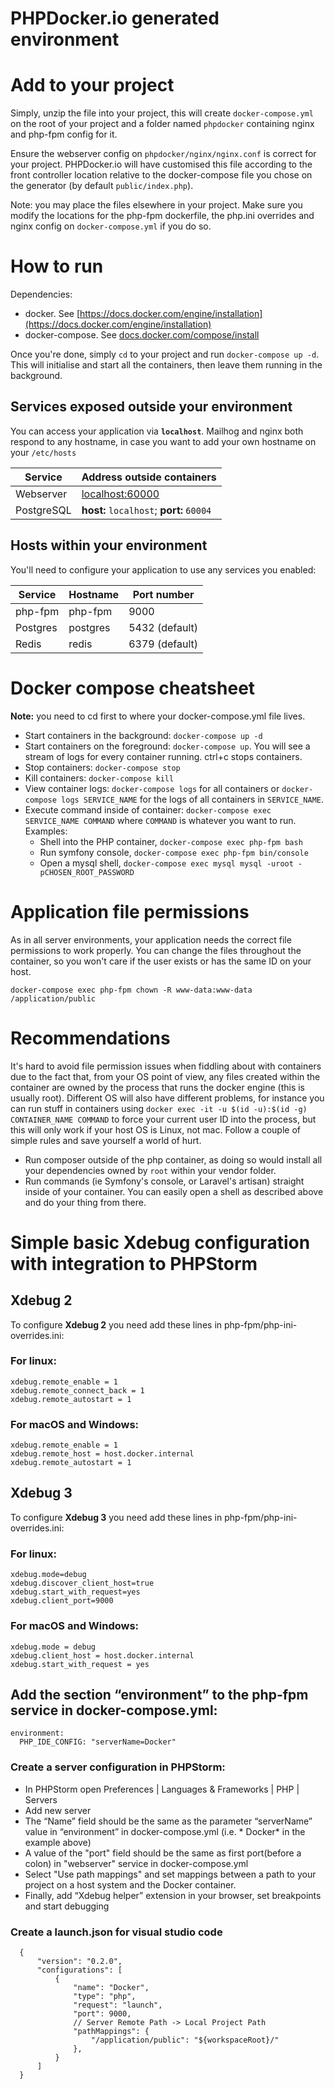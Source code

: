 PHPDocker.io generated environment
==================================

# Add to your project #

Simply, unzip the file into your project, this will create `docker-compose.yml` on the root of your project and a folder
named `phpdocker` containing nginx and php-fpm config for it.

Ensure the webserver config on `phpdocker/nginx/nginx.conf` is correct for your project. PHPDocker.io will have
customised this file according to the front controller location relative to the docker-compose file you chose on the
generator (by default `public/index.php`).

Note: you may place the files elsewhere in your project. Make sure you modify the locations for the php-fpm dockerfile,
the php.ini overrides and nginx config on `docker-compose.yml` if you do so.

# How to run #

Dependencies:

* docker. See [https://docs.docker.com/engine/installation](https://docs.docker.com/engine/installation)
* docker-compose. See [docs.docker.com/compose/install](https://docs.docker.com/compose/install/)

Once you're done, simply `cd` to your project and run `docker-compose up -d`. This will initialise and start all the
containers, then leave them running in the background.

## Services exposed outside your environment ##

You can access your application via **`localhost`**. Mailhog and nginx both respond to any hostname, in case you want to
add your own hostname on your `/etc/hosts`

Service|Address outside containers
-------|--------------------------
Webserver|[localhost:60000](http://localhost:60000)
PostgreSQL|**host:** `localhost`; **port:** `60004`

## Hosts within your environment ##

You'll need to configure your application to use any services you enabled:

Service|Hostname|Port number
------|---------|-----------
php-fpm|php-fpm|9000
Postgres|postgres|5432 (default)
Redis|redis|6379 (default)

# Docker compose cheatsheet #

**Note:** you need to cd first to where your docker-compose.yml file lives.

* Start containers in the background: `docker-compose up -d`
* Start containers on the foreground: `docker-compose up`. You will see a stream of logs for every container running.
  ctrl+c stops containers.
* Stop containers: `docker-compose stop`
* Kill containers: `docker-compose kill`
* View container logs: `docker-compose logs` for all containers or `docker-compose logs SERVICE_NAME` for the logs of
  all containers in `SERVICE_NAME`.
* Execute command inside of container: `docker-compose exec SERVICE_NAME COMMAND` where `COMMAND` is whatever you want
  to run. Examples:
    * Shell into the PHP container, `docker-compose exec php-fpm bash`
    * Run symfony console, `docker-compose exec php-fpm bin/console`
    * Open a mysql shell, `docker-compose exec mysql mysql -uroot -pCHOSEN_ROOT_PASSWORD`

# Application file permissions #

As in all server environments, your application needs the correct file permissions to work properly. You can change the
files throughout the container, so you won't care if the user exists or has the same ID on your host.

`docker-compose exec php-fpm chown -R www-data:www-data /application/public`

# Recommendations #

It's hard to avoid file permission issues when fiddling about with containers due to the fact that, from your OS point
of view, any files created within the container are owned by the process that runs the docker engine (this is usually
root). Different OS will also have different problems, for instance you can run stuff in containers
using `docker exec -it -u $(id -u):$(id -g) CONTAINER_NAME COMMAND` to force your current user ID into the process, but
this will only work if your host OS is Linux, not mac. Follow a couple of simple rules and save yourself a world of
hurt.

* Run composer outside of the php container, as doing so would install all your dependencies owned by `root` within your
  vendor folder.
* Run commands (ie Symfony's console, or Laravel's artisan) straight inside of your container. You can easily open a
  shell as described above and do your thing from there.

# Simple basic Xdebug configuration with integration to PHPStorm

## Xdebug 2

To configure **Xdebug 2** you need add these lines in php-fpm/php-ini-overrides.ini:

### For linux:

```
xdebug.remote_enable = 1
xdebug.remote_connect_back = 1
xdebug.remote_autostart = 1
```

### For macOS and Windows:

```
xdebug.remote_enable = 1
xdebug.remote_host = host.docker.internal
xdebug.remote_autostart = 1
```

## Xdebug 3

To configure **Xdebug 3** you need add these lines in php-fpm/php-ini-overrides.ini:

### For linux:

```
xdebug.mode=debug
xdebug.discover_client_host=true
xdebug.start_with_request=yes
xdebug.client_port=9000
```

### For macOS and Windows:

```
xdebug.mode = debug
xdebug.client_host = host.docker.internal
xdebug.start_with_request = yes
```

## Add the section “environment” to the php-fpm service in docker-compose.yml:

```
environment:
  PHP_IDE_CONFIG: "serverName=Docker"
```

### Create a server configuration in PHPStorm:

* In PHPStorm open Preferences | Languages & Frameworks | PHP | Servers
* Add new server
* The “Name” field should be the same as the parameter “serverName” value in “environment” in docker-compose.yml (i.e. *
  Docker* in the example above)
* A value of the "port" field should be the same as first port(before a colon) in "webserver" service in
  docker-compose.yml
* Select "Use path mappings" and set mappings between a path to your project on a host system and the Docker container.
* Finally, add “Xdebug helper” extension in your browser, set breakpoints and start debugging

### Create a launch.json for visual studio code
```
  {
      "version": "0.2.0",
      "configurations": [
          {
              "name": "Docker",
              "type": "php",
              "request": "launch",
              "port": 9000,
              // Server Remote Path -> Local Project Path
              "pathMappings": {
                  "/application/public": "${workspaceRoot}/"
              },
          }
      ]
  }
```

